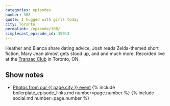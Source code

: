 ```yaml
---
categories: episodes
number: 308
quote: I hugged with girls today
city: Toronto
permalink: /episode/308/
simplecast_episode_id: 35013
---
```


Heather and Bianca share dating advice, Josh reads Zelda-themed short fiction, Mary Jean almost gets stood up, and and much more. Recorded live at the [Tranzac Club](http://www.tranzac.org/) in Toronto, ON.

## Show notes
- [Photos from our {{ page.city }} event](https://www.facebook.com/media/set/?set=a.10153607419948600.1073741859.121054468599&type=3)
{% include boilerplate_episode_links.md number=page.number %}
{% include social.md number=page.number %}